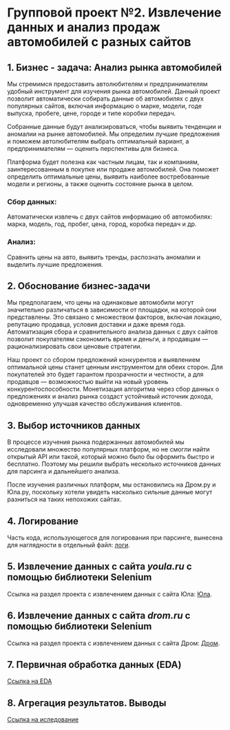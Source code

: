 # Групповой проект №2. Извлечение данных и анализ продаж автомобилей с разных сайтов

## **1. Бизнес - задача: Анализ рынка автомобилей**

Мы стремимся предоставить автолюбителям и предпринимателям удобный инструмент для изучения рынка автомобилей. Данный проект позволит автоматически собирать данные об автомобилях с двух популярных сайтов, включая информацию о марке, модели, годе выпуска, пробеге, цене, городе и типе коробки передач.

Собранные данные будут анализироваться, чтобы выявить тенденции и аномалии на рынке автомобилей. Мы определим лучшие предложения и поможем автолюбителям выбрать оптимальный вариант, а предпринимателям — оценить перспективы для бизнеса.

Платформа будет полезна как частным лицам, так и компаниям, заинтересованным в покупке или продаже автомобилей. Она поможет определить оптимальные цены, выявить наиболее востребованные модели и регионы, а также оценить состояние рынка в целом.

### **Сбор данных:**
Автоматически извлечь с двух сайтов информацию об автомобилях: марка, модель, год, пробег, цена, город, коробка передач и др.

### **Анализ:**
Сравнить цены на авто, выявить тренды, распознать аномалии и выделить лучшие предложения.

## **2. Обоснование бизнес-задачи**

Мы предполагаем, что цены на одинаковые автомобили могут значительно различаться в зависимости от площадки, на которой они представлены. Это связано с множеством факторов, включая локацию, репутацию продавца, условия доставки и даже время года. Автоматизация сбора и сравнительного анализа данных с двух сайтов позволит покупателям сэкономить время и деньги, а продавцам — рационализировать свои ценовые стратегии. 

Наш проект со сбором предложений конкурентов и выявлением оптимальной цены станет ценным инструментом для обеих сторон. Для покупателей это будет гарантом прозрачности и честности, а для продавцов — возможностью выйти на новый уровень конкурентоспособности. Монетизация алгоритма через сбор данных о предложениях и анализ рынка создаст устойчивый источник дохода, одновременно улучшая качество обслуживания клиентов.

## **3. Выбор источников данных**

В процессе изучения рынка подержанных автомобилей мы исследовали множество популярных платформ, но не смогли найти открытый API или такой, который можно было бы оформить быстро и бесплатно. Поэтому мы решили выбрать несколько источников данных для парсинга и дальнейшего анализа.

После изучения различных платформ, мы остановились на Дром.ру и Юла.ру, поскольку хотели увидеть насколько сильные данные могут разниться на таких непохожих сайтах. 

## **4. Логирование**
Часть кода, использующегося для логирования при парсинге, вынесена для наглядности в отдельный файл: [логи](https://github.com/anlika301/gp2_hse_cry/blob/f8a202092061dfff0bc86376291e9fe6a3358b93/logger.txt).

## **5. Извлечение данных с сайта _youla.ru_ с помощью библиотеки Selenium**
Ссылка на раздел проекта с извлечением данных с сайта Юла: [Юла](https://github.com/anlika301/gp2_hse_cry/tree/f8a202092061dfff0bc86376291e9fe6a3358b93/data%20collection%20of%20youla).

## **6. Извлечение данных с сайта _drom.ru_ с помощью библиотеки Selenium**
Ссылка на раздел проекта с извлечением данных с сайта Дром: [Дром](https://github.com/anlika301/gp2_hse_cry/tree/f8a202092061dfff0bc86376291e9fe6a3358b93/data%20collection%20of%20drom).

## **7. Первичная обработка данных (EDA)**
[Ссылка  на EDA](https://github.com/anlika301/gp2_hse_cry/blob/fa296b1864574ae75ee50b55f6c0cdc999a572df/eda_analys.ipynb)

## **8. Агрегация результатов. Выводы**
[Ссылка  на иследование](https://github.com/anlika301/gp2_hse_cry/blob/fa296b1864574ae75ee50b55f6c0cdc999a572df/%D0%93%D0%9F%202.pptx)
